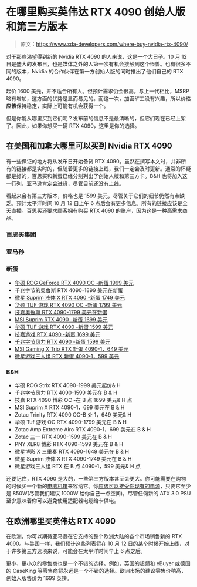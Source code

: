 # 在哪里购买英伟达 RTX 4090 创始人版和第三方版本

> 原文：<https://www.xda-developers.com/where-buy-nvidia-rtx-4090/>

对于那些渴望得到新的 Nvidia RTX 4090 的人来说，这是一个大日子。10 月 12 日是盛大的发布日，也是媒体之外的人第一次有机会接触到这个怪兽。也有很多不同的版本，Nvidia 的合作伙伴在第一方创始人版的同时推出了他们自己的 RTX 4090。

起价 1600 美元，并不适合所有人。但预计需求仍会很高。与上一代相比，MSRP 略有增加，这方面的优势是显而易见的。而这一次，加密矿工没有兴趣，所以价格**应该**保持稳定，实际上可能有机会获得一个。

但是你能从哪里买到它们呢？发布前的信息不是最清晰的，但它们现在已经上架了。因此，如果你想买一辆 RTX 4090，这里是你的选择。

## 在美国和加拿大哪里可以买到 Nvidia RTX 4090

有一些保证的地方将从发布日开始备货 RTX 4090。虽然在撰写本文时，并非所有的链接都是实时的，但随着更多的链接上线，我们一定会及时更新。通常的怀疑都是好的，百思买和新蛋已经分别列出了创始人版和第三方卡。B&H 也将加入这一行列，亚马逊肯定会进货，尽管目前还没有上线。

看起来会有第三方版本，价格也是 1599 美元，尽管关于它们的细节仍然有点缺乏。预计太平洋时间 10 月 12 日上午 6 点后会有更多信息。所有的链接应该是全天直播。百思买还要求顾客拥有购买 RTX 4090 的账户，因为这是一种高需求商品。

### 百思买集团

### 亚马孙

### 新蛋

*   [华硕 ROG GeForce RTX 4090 OC -新蛋 1999 美元](https://redirect.viglink.com/?key=f246be432ee335db8d1b13f098db73cc&cuid=UUxdaUeUpU44133&u=https%3A%2F%2Fwww.newegg.com%2Fasus-geforce-rtx-4090-rog-strix-rtx4090-o24g-gaming%2Fp%2FN82E16814126593)
*   千兆字节的奥鲁斯 RTX 4090-1899 美元在新蛋
*   [微星 Suprim 液体 X RTX 4090 -新蛋 1749 美元](https://redirect.viglink.com/?key=f246be432ee335db8d1b13f098db73cc&cuid=UUxdaUeUpU44133&u=https%3A%2F%2Fwww.newegg.com%2Fmsi-geforce-rtx-4090-rtx-4090-suprim-liquid-x-24g%2Fp%2FN82E16814137759)
*   [华硕 TUF 游戏 RTX 4090 OC -新蛋 1799 美元](https://redirect.viglink.com/?key=f246be432ee335db8d1b13f098db73cc&cuid=UUxdaUeUpU44133&u=https%3A%2F%2Fwww.newegg.com%2Fasus-geforce-rtx-4090-tuf-rtx4090-o24g-gaming%2Fp%2FN82E16814126594)
*   [技嘉奥鲁斯 RTX 4090-1799 美元在新蛋](https://redirect.viglink.com/?key=f246be432ee335db8d1b13f098db73cc&cuid=UUxdaUeUpU44133&u=https%3A%2F%2Fwww.newegg.com%2Fgigabyte-geforce-rtx-4090-gv-n4090aorus-m-24gd%2Fp%2FN82E16814932555)
*   [MSI Suprim RTX 4090 -新蛋 1699 美元](https://redirect.viglink.com/?key=f246be432ee335db8d1b13f098db73cc&cuid=UUxdaUeUpU44133&u=https%3A%2F%2Fwww.newegg.com%2Fmsi-geforce-rtx-4090-rtx-4090-suprim-x-24g%2Fp%2FN82E16814137760)
*   [华硕 TUF 游戏 RTX 4090 -新蛋 1599 美元](https://redirect.viglink.com/?key=f246be432ee335db8d1b13f098db73cc&cuid=UUxdaUeUpU44133&u=https%3A%2F%2Fwww.newegg.com%2Fasus-geforce-rtx-4090-tuf-rtx4090-24g-gaming%2Fp%2FN82E16814126596)
*   [技嘉游戏 RTX 4090 -新蛋 1699 美元](https://redirect.viglink.com/?key=f246be432ee335db8d1b13f098db73cc&cuid=UUxdaUeUpU44133&u=https%3A%2F%2Fwww.newegg.com%2Fgigabyte-geforce-rtx-4090-gv-n4090gaming-oc-24gd%2Fp%2FN82E16814932550)
*   [千兆字节风力 RTX 4090 -新蛋 1599 美元](https://redirect.viglink.com/?key=f246be432ee335db8d1b13f098db73cc&cuid=UUxdaUeUpU44133&u=https%3A%2F%2Fwww.newegg.com%2Fgigabyte-geforce-rtx-4090-gv-n4090wf3-24gd%2Fp%2FN82E16814932554)
*   [MSI Gaming X Trio RTX 新蛋 4090-1，649 美元](https://redirect.viglink.com/?key=f246be432ee335db8d1b13f098db73cc&cuid=UUxdaUeUpU44133&u=https%3A%2F%2Fwww.newegg.com%2Fmsi-geforce-rtx-4090-rtx-4090-gaming-x-trio-24g%2Fp%2FN82E16814137761)
*   [微星游戏三人组 RTX 新蛋 4090-1，599 美元](https://redirect.viglink.com/?key=f246be432ee335db8d1b13f098db73cc&cuid=UUxdaUeUpU44133&u=https%3A%2F%2Fwww.newegg.com%2Fmsi-geforce-rtx-4090-rtx-4090-gaming-trio-24g%2Fp%2FN82E16814137762)

### B&H

*   华硕 ROG Strix RTX 4090-1999 美元起价& H
*   千兆字节风力 RTX 4090-1599 美元在 B & H
*   技嘉 RTX 4090 博彩 OC -在 B 点 1699 美元& H 点
*   MSI Suprim X RTX 4090-1，699 美元在 B & H
*   Zotac Trinity RTX 4090 OC-B 处 1，649 美元& H
*   华硕 Tuf 游戏 OC RTX 4090-1799 美元在 B & H
*   Zotac Amp Extreme Airo RTX 4090-1，699 美元在 B & H
*   Zotac 三一 RTX 4090-1599 美元在 B & H
*   PNY XLR8 博彩 RTX 4090-1599 美元在 B & H
*   微星博彩 X 三重奏 RTX 4090-1649 美元在 B & H
*   微星 Suprim 液体 X RTX 4090-1749 美元在 B & H
*   微星游戏三人组 RTX 在 B 点 4090-1，599 美元& H 点

还要记住，RTX 4090 是大的，一些第三方版本甚至会更大。你可能需要在购物的时候买一个新的[电脑机箱](https://www.xda-developers.com/best-pc-cases/)来容纳它。你[应该可以接受你现有的电源](https://www.xda-developers.com/power-supply-nvidia-rtx-4090/)，只要它至少是 850W(尽管我们建议 1000W 给你自己一点空间)，尽管任何新的 ATX 3.0 PSU 至少意味着你可以避免使用适配器电缆给卡供电。

## 在欧洲哪里买英伟达 RTX 4090

在欧洲，你可以期待亚马逊在它支持的整个欧洲大陆的各个市场销售新的 RTX 4090。与美国一样，我们预计这些列表将在 10 月 12 日的某个时候开始上线，对于许多第三方选项来说，可能会在太平洋时间早上 6 点之后。

更小、更小众的零售商也是一个不错的选择。例如，英国的超频和 eBuyer 或德国的 CaseKing 等零售商将永远是一个不错的选择。欧洲市场的建议零售价稍高，创始人版售价为 1699 英镑。